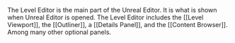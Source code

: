 The Level Editor is the main part of the Unreal Editor.
It is what is shown when Unreal Editor is opened.
The Level Editor includes the [[Level Viewport]], the [[Outliner]], a [[Details Panel]], and the [[Content Browser]].
Among many other optional panels.
